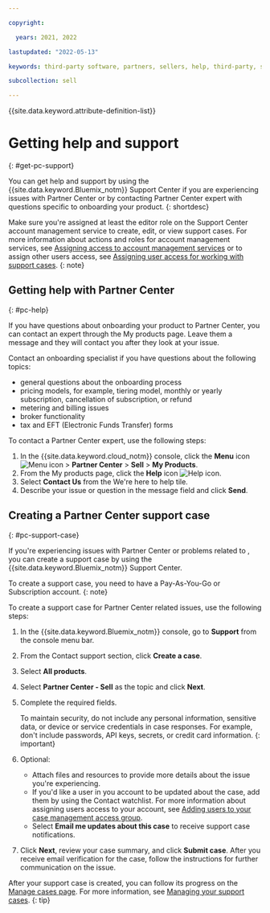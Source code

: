 ```yaml
---

copyright:

  years: 2021, 2022

lastupdated: "2022-05-13"

keywords: third-party software, partners, sellers, help, third-party, software, partner center, support

subcollection: sell

---
```


{{site.data.keyword.attribute-definition-list}}

# Getting help and support
{: #get-pc-support}

You can get help and support by using the {{site.data.keyword.Bluemix_notm}} Support Center if you are experiencing issues with Partner Center or by contacting Partner Center expert with questions specific to onboarding your product. 
{: shortdesc}

Make sure you're assigned at least the editor role on the Support Center account management service to create, edit, or view support cases. For more information about actions and roles for account management services, see [Assigning access to account management services](/docs/account?topic=account-account-services#account-management-actions-roles) or to assign other users access, see [Assigning user access for working with support cases](/docs/get-support?topic=get-support-access).
{: note}


## Getting help with Partner Center
{: #pc-help}

If you have questions about onboarding your product to Partner Center, you can contact an expert through the My products page. Leave them a message and they will contact you after they look at your issue. 

Contact an onboarding specialist if you have questions about the following topics:

* general questions about the onboarding process
* pricing models, for example, tiering model, monthly or yearly subscription, cancellation of subscription, or refund
* metering and billing issues
* broker functionality
* tax and EFT (Electronic Funds Transfer) forms

To contact a Partner Center expert, use the following steps:

1. In the {{site.data.keyword.cloud_notm}} console, click the **Menu** icon ![Menu icon](../icons/icon_hamburger.svg "Menu") > **Partner Center** > **Sell** > **My Products**.
1. From the My products page, click the **Help** icon ![Help icon](../icons/help.svg "Help").
1. Select **Contact Us** from the We're here to help tile. 
1. Describe your issue or question in the message field and click **Send**. 


## Creating a Partner Center support case
{: #pc-support-case}

If you're experiencing issues with Partner Center or problems related to , you can create a support case by using the {{site.data.keyword.Bluemix_notm}} Support Center.  

To create a support case, you need to have a Pay-As-You-Go or Subscription account.
{: note}

To create a support case for Partner Center related issues, use the following steps:

1. In the {{site.data.keyword.Bluemix_notm}} console, go to **Support** from the console menu bar.
1. From the Contact support section, click **Create a case**.
1. Select **All products**.
1. Select **Partner Center - Sell** as the topic and click **Next**. 
1. Complete the required fields.

   To maintain security, do not include any personal information, sensitive data, or device or service credentials in case responses. For example, don't include passwords, API keys, secrets, or credit card information.
   {: important}

1. Optional: 
   * Attach files and resources to provide more details about the issue you're experiencing.
   * If you'd like a user in you account to be updated about the case, add them by using the Contact watchlist. For more information about assigning users access to your account, see [Adding users to your case management access group](/docs/get-support?topic=get-support-access#add-user-access-group).
   * Select **Email me updates about this case** to receive support case notifications. 
1. Click **Next**, review your case summary, and click **Submit case**. After you receive email verification for the case, follow the instructions for further communication on the issue. 

After your support case is created, you can follow its progress on the [Manage cases page](/unifiedsupport/cases). For more information, see [Managing your support cases](/docs/get-support?topic=get-support-managing-support-cases).
{: tip}
